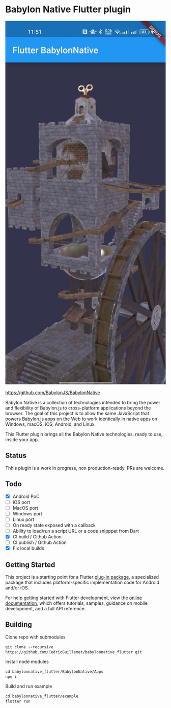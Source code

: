 # Babylon Native Flutter plugin

<img src="assets/images/screenshot001.jpg" width="512" height="1138">

https://github.com/BabylonJS/BabylonNative

Babylon Native is a collection of technologies intended to bring the power and flexibility of Babylon.js to cross-platform applications beyond the browser. The goal of this project is to allow the same JavaScript that powers Babylon.js apps on the Web to work identically in native apps on Windows, macOS, iOS, Android, and Linux.

This Flutter plugin brings all the Babylon Native technologies, ready to use, inside your app.

## Status

Thhis plugin is a work in progress, non production-ready. PRs are welcome.

## Todo
- [x] Android PoC
- [ ] iOS port
- [ ] MacOS port
- [ ] Windows port
- [ ] Linux port
- [ ] On ready state exposed with a callback
- [ ] Ability to load/run a script URL or a code snipppet from Dart
- [x] CI build / Github Action
- [ ] CI publish / Github Action
- [x] Fix local builds

## Getting Started

This project is a starting point for a Flutter
[plug-in package](https://flutter.dev/developing-packages/),
a specialized package that includes platform-specific implementation code for
Android and/or iOS.

For help getting started with Flutter development, view the
[online documentation](https://flutter.dev/docs), which offers tutorials,
samples, guidance on mobile development, and a full API reference.

## Building

Clone repo with submodules
```
git clone --recursive https://github.com/CedricGuillemet/babylonnative_flutter.git
```

Install node modules

```
cd babylonnative_flutter/BabylonNative/Apps
npm i
```

Build and run example

```
cd babylonnative_flutter/example
flutter run
```